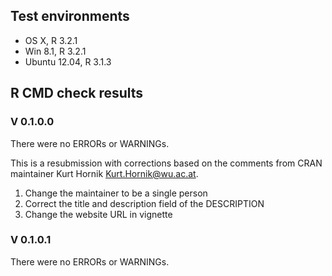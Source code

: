 ## Test environments
* OS X, R 3.2.1
* Win 8.1, R 3.2.1
* Ubuntu 12.04, R 3.1.3


## R CMD check results

### V 0.1.0.0
There were no ERRORs or WARNINGs. 

This is a resubmission with corrections based on the comments from CRAN maintainer Kurt Hornik <Kurt.Hornik@wu.ac.at>. 

1. Change the maintainer to be a single person
2. Correct the title and description field of the DESCRIPTION
3. Change the website URL in vignette


### V 0.1.0.1

There were no ERRORs or WARNINGs. 
